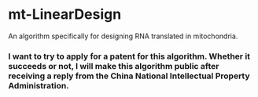 # mt-LinearDesign
An algorithm specifically for designing RNA translated in mitochondria.
### I want to try to apply for a patent for this algorithm. Whether it succeeds or not, I will make this algorithm public after receiving a reply from the China National Intellectual Property Administration.
